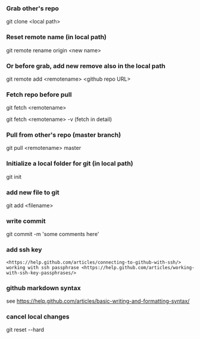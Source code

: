 ### Grab other's repo
git clone \<local path>

### Reset remote name (in local path)
git remote rename origin \<new name>

### Or before grab, add new remove also in the local path
git remote add \<remotename> \<github repo URL>

### Fetch repo before pull
git fetch \<remotename>

git fetch \<remotename> -v (fetch in detail)

### Pull from other's repo (master branch)
git pull \<remotename> master

### Initialize a local folder for git (in local path)
git init

### add new file to git
git add \<filename>

### write commit
git commit -m 'some comments here'

### add ssh key
    <https://help.github.com/articles/connecting-to-github-with-ssh/>
    working with ssh passphrase <https://help.github.com/articles/working-with-ssh-key-passphrases/>

### github markdown syntax
see <https://help.github.com/articles/basic-writing-and-formatting-syntax/>

### cancel local changes
git reset --hard
